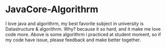 # JavaCore-Algorithrm
I love java and algorithrm, my best favorite subject in university is Datastructure & algorithrm. Why? because it so hard, and it make me love code more.
Above is some algorithrm i practiced at student moment, so if my code have issue, please feedback and make better together.
